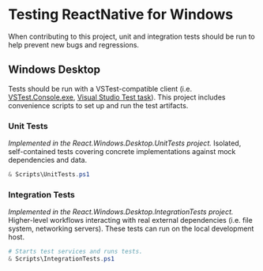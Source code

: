 # Testing ReactNative for Windows

When contributing to this project, unit and integration tests should be run to help prevent new bugs and regressions.

## Windows Desktop
Tests should be run with a VSTest-compatible client
(i.e. [VSTest.Console.exe](https://docs.microsoft.com/en-us/visualstudio/test/vstest-console-options?view=vs-2019),
[Visual Studio Test task](https://docs.microsoft.com/en-us/azure/devops/pipelines/tasks/test/vstest?view=azure-devops)).
This project includes convenience scripts to set up and run the test artifacts.

### Unit Tests
*Implemented in the React.Windows.Desktop.UnitTests project.*
Isolated, self-contained tests covering concrete implementations against mock dependencies and data.
```powershell
& Scripts\UnitTests.ps1
```

### Integration Tests
*Implemented in the React.Windows.Desktop.IntegrationTests project.*
Higher-level workflows interacting with real external dependencies (i.e. file system, networking servers).
These tests can run on the local development host.
```powershell
# Starts test services and runs tests.
& Scripts\IntegrationTests.ps1
```
